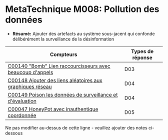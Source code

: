 # MetaTechnique M008: Pollution des données

* **Résumé:** Ajouter des artefacts au système sous-jacent qui confonde délibérément la surveillance de la désinformation


|Compteurs |Types de réponse |
|-------- |-------------- |
|[C00140 "Bomb" Lien raccourcisseurs avec beaucoup d'appels](../../generated_pages/counters/C00140.md) |D03 |
|[C00148 Ajouter des liens aléatoires aux graphiques réseau](../../generated_pages/counters/C00148.md) |D04 |
|[C00149 Poison les données de surveillance et d'évaluation](../../generated_pages/counters/C00149.md) |D04 |
|[C00047 HoneyPot avec inauthentique coordonnée](../../generated_pages/counters/C00047.md) |D05 |



Ne pas modifier au-dessus de cette ligne - veuillez ajouter des notes ci-dessous